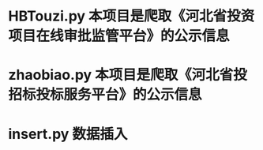# HBTouzi.py 本项目是爬取《河北省投资项目在线审批监管平台》的公示信息

# zhaobiao.py 本项目是爬取《河北省投招标投标服务平台》的公示信息

# insert.py  数据插入
